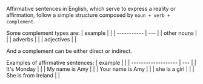 Affirmative sentences in English, which serve to express a reality or affirmation, follow a simple structure composed by `noun + verb + complement`.

Some complement types are:
| example     |     |
| ----------- | --- |
| other nouns |     |
| adverbs     |     |
| adjectives  |     |

And a complement can be either direct or indirect.

Examples of affirmative sentences:
| example             |     |
| ------------------- | --- |
| It's Monday         |     |
| My name is Amy      |     |
| Your name is Amy    |     |
| she is a girl       |     |
| She is from Ireland |     |
